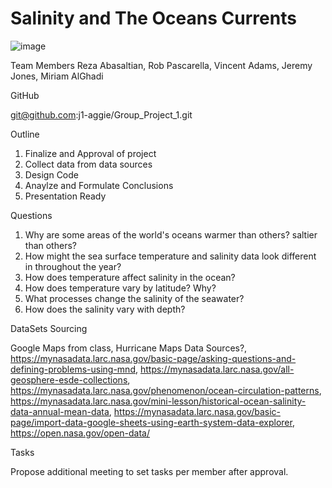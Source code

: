 # Salinity and The Oceans Currents
![image](https://user-images.githubusercontent.com/66078772/92844025-03fb9d00-f3ab-11ea-90cd-df6a12f105d3.png)


Team Members
  Reza Abasaltian, Rob Pascarella, Vincent Adams, Jeremy Jones, Miriam AlGhadi

GitHub

  git@github.com:j1-aggie/Group_Project_1.git

Outline
 1. Finalize and Approval of project
 2. Collect data from data sources
 3. Design Code
 4. Anaylze and Formulate Conclusions
 5. Presentation Ready

Questions
  
  1. Why are some areas of the world's oceans warmer than others? saltier than others?
  2. How might the sea surface temperature and salinity data look different in throughout the year?
  3. How does temperature affect salinity in the ocean? 
  4. How does temperature vary by latitude? Why?
  5. What processes change the salinity of the seawater?
  6. How does the salinity vary with depth? 
  
DataSets Sourcing 
  
  Google Maps from class, 
  Hurricane Maps Data Sources?, 
  https://mynasadata.larc.nasa.gov/basic-page/asking-questions-and-defining-problems-using-mnd, 
  https://mynasadata.larc.nasa.gov/all-geosphere-esde-collections,
  https://mynasadata.larc.nasa.gov/phenomenon/ocean-circulation-patterns,
  https://mynasadata.larc.nasa.gov/mini-lesson/historical-ocean-salinity-data-annual-mean-data,
  https://mynasadata.larc.nasa.gov/basic-page/import-data-google-sheets-using-earth-system-data-explorer,
  https://open.nasa.gov/open-data/
  
Tasks

Propose additional meeting to set tasks per member after approval.
